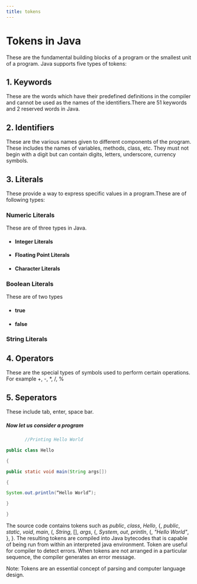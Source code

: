 ```yaml
---
title: tokens
---
```

# Tokens in Java
These are the fundamental building blocks of a program or the smallest unit of a program.
Java supports five types of tokens:
## 1. Keywords 
These are the words which have their predefined definitions in the compiler and cannot be used as the names of the identifiers.There are 51 keywords and 2 reserved words in Java.
## 2. Identifiers
These are the various names given to different components of the program. These includes the names of variables, methods, class, etc. They must not begin with a digit but can contain digits, letters, underscore, currency symbols.
## 3. Literals
These provide a way to express specific values in a program.These are of following types:
### Numeric Literals
These are of three types in Java.
 * #### Integer Literals
 * #### Floating Point Literals
 * #### Character Literals
### Boolean Literals 
These are of two types
 * #### true 
 * #### false
### String Literals
## 4. Operators
These are the special types of symbols used to perform certain operations. For example +, -, *, /, % 
## 5. Seperators
These include tab, enter, space bar.
##### Now let us consider a program
```java
       //Printing Hello World

public class Hello

{

public static void main(String args[])

{

System.out.println(“Hello World”);

}

}
```

The source code contains tokens such as _public_, _class_, _Hello_, {, _public_, _static_, _void_, _main_, (, _String_, [], _args_, {, _System_, _out_, _println_, (, _"Hello World"_, }, }. The resulting tokens are compiled into Java bytecodes that is capable of being run from within an interpreted java environment. Token are useful for compiler to detect errors. When tokens are not arranged in a particular sequence, the compiler generates an error message.

Note: Tokens are an essential concept of parsing and computer language design.
